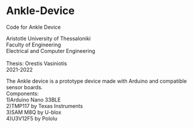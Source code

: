 # Ankle-Device
Code for Ankle Device <br />

Aristotle University of Thessaloniki <br />
Faculty of Engineering <br />
Electrical and Computer Engineering  <br />
<br />
Thesis: Orestis Vasiniotis <br />
2021-2022 <br />

The Ankle device is a prototype device made with Arduino and compatible sensor boards. <br />
Components: <br />
1)Arduino Nano 33BLE <br />
2)TMP117 by Texas Instruments <br/>
3)SAM M8Q by U-blox <br/>
4)U3V12F5 by Pololu

